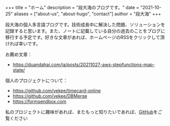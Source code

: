 +++
title = "ホーム"
description = "段大海のブログです。"
date = "2021-10-25"
aliases = ["about-us", "about-hugo", "contact"]
author = "段大海"
+++

段大海の個人多言語ブログです。技術成長中に解決した問題、ソリューションを記録すると思います。また、ノートに記載している自分の過去のことをブログに移行する予定です。好きな文章があれば、ホームページのRSSをクリックして頂ければ幸いです。

お薦め文章：

* https://duandahai.com/ja/posts/20211027-aws-stepfunctions-map-state/

個人のプロジェクトについて：

* https://github.com/vekee/timecard-online
* https://github.com/vekee/DBMerge
* https://formsendbox.com


私のプロジェクトに趣味があれば、またもっと知りたいであれば、[GitHub](https://github.com/vekee)をご覧ください
